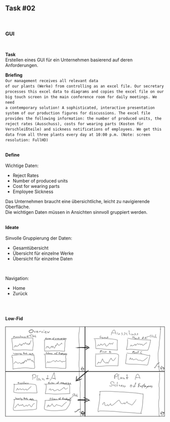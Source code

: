 ## Task #02
<br>
  <h3>GUI</h3>
  <br>
  
  <b>Task</b>
  <br>
  Erstellen eines GUI für ein Unternehmen basierend auf deren Anforderungen.<br>
  
  <b>Briefing</b>
  <br>
  <code>Our management receives all relevant data of our plants (Werke) from controlling as an excel file. 
  Our secretary processes this excel data to diagrams and copies the excel file on our big touch screen in the main conference room for daily meetings. 
  We need a contemporary solution! A sophisticated, interactive presentation system of our production figures for discussions. 
  The excel file provides the following information: 
  the number of produced units, 
  the reject rates (Ausschuss), 
  costs for wearing parts (Kosten für Verschleißteile) and 
  sickness notifications of employees. 
  We get this data from all three plants every day at 10:00 p.m. (Note: screen resolution: FullHD)</code>
  <br>
  <br>
  
  <b>Define</b>
  <br>
  <br>
  Wichtige Daten:<br>
  - Reject Rates
  - Number of produced units
  - Cost for wearing parts
  - Employee Sickness
  
  Das Unternehmen braucht eine übersichtliche, leicht zu navigierende Oberfläche.<br>
  Die wichtigen Daten müssen in Ansichten sinnvoll gruppiert werden.<br>
  <br>
  
  <b>Ideate</b>
  <br>
  <br>
  Sinvolle Gruppierung der Daten:
  - Gesamtübersicht
  - Übersicht für einzelne Werke
  - Übersicht für einzelne Daten
  <br>
  
  Navigation:
  - Home
  - Zurück
  <br>
  <br>
  
  <b>Low-Fid</b>
  <br>
  <br>
  <img src="Skizze.png" class="img-responsive" alt="">
